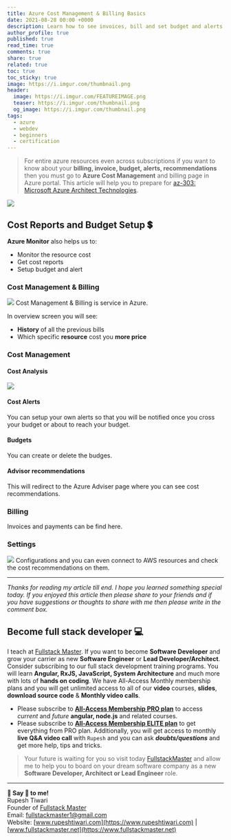 ```yaml
---
title: Azure Cost Management & Billing Basics
date: 2021-08-28 00:00 +0000
description: Learn how to see invoices, bill and set budget and alerts for your azure account.
author_profile: true
published: true
read_time: true
comments: true
share: true
related: true
toc: true
toc_sticky: true
image: https://i.imgur.com/thumbnail.png
header:
  image: https://i.imgur.com/FEATUREIMAGE.png
  teaser: https://i.imgur.com/thumbnail.png
  og_image: https://i.imgur.com/thumbnail.png
tags:
  - azure
  - webdev
  - beginners
  - certification
---
```


> For entire azure resources even across subscriptions if you want to know about your **billing, invoice, budget, alerts, recommendations** then you must go to **Azure Cost Management** and billing page in Azure portal. This article will help you to prepare for [az-303: Microsoft Azure Architect Technologies](https://docs.microsoft.com/en-us/learn/certifications/exams/az-303).

![](https://imgur.com/WCL8fbg.gif)

## Cost Reports and Budget Setup 💲

**Azure Monitor** also helps us to:

- Monitor the resource cost
- Get cost reports
- Setup budget and alert

### Cost Management & Billing

![](https://imgur.com/vYFVU0q.png)
Cost Management & Billing is service in Azure.

In overview screen you will see:

- **History** of all the previous bills
- Which specific **resource** cost you **more price**

### Cost Management

#### Cost Analysis

![](https://imgur.com/ZCpkOQS.png)

#### Cost Alerts

You can setup your own alerts so that you will be notified once you cross your budget or about to reach your budget.

#### Budgets

You can create or delete the budges.

#### Advisor recommendations

This will redirect to the Azure Adviser page where you can see cost recommendations.

### Billing

Invoices and payments can be find here.

### Settings

![](https://imgur.com/NlKaFVr.png)
Configurations and you can even connect to AWS resources and check the cost recommendations on them.

---

_Thanks for reading my article till end. I hope you learned something special today. If you enjoyed this article then please share to your friends and if you have suggestions or thoughts to share with me then please write in the comment box._

## Become full stack developer 💻

I teach at [Fullstack Master](https://www.fullstackmaster.net). If you want to become **Software Developer** and grow your carrier as new **Software Engineer** or **Lead Developer/Architect**. Consider subscribing to our full stack development training programs. You will learn **Angular, RxJS, JavaScript, System Architecture** and much more with lots of **hands on coding**. We have All-Access Monthly membership plans and you will get unlimited access to all of our **video** courses, **slides**, **download source code** & **Monthly video calls**.

- Please subscribe to **[All-Access Membership PRO plan](https://www.fullstackmaster.net/pro)** to access _current_ and _future_ **angular, node.js** and related courses.
- Please subscribe to **[All-Access Membership ELITE plan](https://www.fullstackmaster.net/elite)** to get everything from PRO plan. Additionally, you will get access to monthly **live Q&A video call** with `Rupesh` and you can ask **_doubts/questions_** and get more help, tips and tricks.

> Your future is waiting for you so visit today [FullstackMaster](www.fullstackmaster.net) and allow me to help you to board on your dream software company as a new **Software Developer, Architect or Lead Engineer** role.

---

**💖 Say 👋 to me!**
<br>Rupesh Tiwari
<br>Founder of [Fullstack Master](https://www.fullstackmaster.net)
<br>Email: <a href="mailto:fullstackmaster1@gmail.com?subject=Hi">fullstackmaster1@gmail.com</a>
<br>Website: [www.rupeshtiwari.com](https://www.rupeshtiwari.com) | [www.fullstackmaster.net](https://www.fullstackmaster.net)
